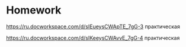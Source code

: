 # Homework
https://ru.docworkspace.com/d/sIEueysCWApTE_7gG-3 практическая

https://ru.docworkspace.com/d/sIKeeysCWAvvE_7gG-4 практическая
